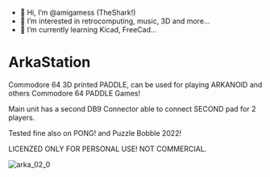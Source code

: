 - 👋 Hi, I’m @amigamess (TheShark!)
- 👀 I’m interested in retrocomputing, music, 3D and more...
- 🌱 I’m currently learning Kicad, FreeCad...

# ArkaStation

Commodore 64 3D printed PADDLE, can be used for playing ARKANOID and others Commodore 64 PADDLE Games!

Main unit has a second DB9 Connector able to connect SECOND pad for 2 players.

Tested fine also on PONG! and Puzzle Bobble 2022!

LICENZED ONLY FOR PERSONAL USE! NOT COMMERCIAL.

![arka_02_0](https://user-images.githubusercontent.com/82521152/175062807-8f5a84ce-9586-44ab-b8c5-81cfc8f5a635.jpg)


